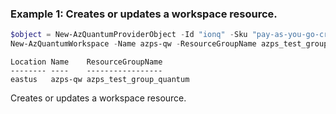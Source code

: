 ### Example 1: Creates or updates a workspace resource.
```powershell
$object = New-AzQuantumProviderObject -Id "ionq" -Sku "pay-as-you-go-cred"
New-AzQuantumWorkspace -Name azps-qw -ResourceGroupName azps_test_group_quantum -Location eastus -EnableSystemAssignedIdentity -Provider $object -StorageAccount "/subscriptions/{subId}/resourceGroups/azps_test_group_quantum/providers/Microsoft.Storage/storageAccounts/azpssa"
```

```output
Location Name    ResourceGroupName
-------- ----    -----------------
eastus   azps-qw azps_test_group_quantum
```

Creates or updates a workspace resource.
